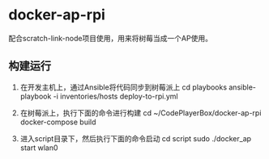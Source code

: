 # docker-ap-rpi
配合scratch-link-node项目使用，用来将树莓当成一个AP使用。

## 构建运行

1. 在开发主机上，通过Ansible将代码同步到树莓派上
cd playbooks
ansible-playbook -i inventories/hosts deploy-to-rpi.yml

2. 在树莓派上，执行下面的命令进行构建
cd ~/CodePlayerBox/docker-ap-rpi
docker-compose build

3. 进入script目录下，然后执行下面的命令启动
cd script
sudo ./docker_ap start wlan0
